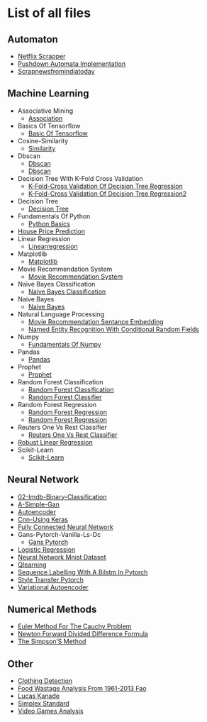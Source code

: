 # List of all files

## Automaton
  * [Netflix Scrapper](https://github.com/TheAlgorithms/Jupyter/blob/master/Automaton/Netflix_Scrapper.ipynb)
  * [Pushdown Automata Implementation](https://github.com/TheAlgorithms/Jupyter/blob/master/Automaton/Pushdown_Automata_Implementation.ipynb)
  * [Scrapnewsfromindiatoday](https://github.com/TheAlgorithms/Jupyter/blob/master/Automaton/ScrapNewsfromIndiaToday.ipynb)

## Machine Learning
  * Associative Mining
    * [Association](https://github.com/TheAlgorithms/Jupyter/blob/master/machine_learning/Associative%20Mining/Association.ipynb)
  * Basics Of Tensorflow
    * [Basic Of Tensorflow](https://github.com/TheAlgorithms/Jupyter/blob/master/machine_learning/Basics%20of%20tensorflow/Basic%20of%20TensorFlow.ipynb)
  * Cosine-Similarity
    * [Similarity](https://github.com/TheAlgorithms/Jupyter/blob/master/machine_learning/Cosine-Similarity/Similarity.ipynb)
  * Dbscan
    * [Dbscan](https://github.com/TheAlgorithms/Jupyter/blob/master/machine_learning/dbscan/dbscan.ipynb)
    * [Dbscan](https://github.com/TheAlgorithms/Jupyter/blob/master/machine_learning/dbscan/dbscan.py)
  * Decision Tree With K-Fold Cross Validation
    * [K-Fold-Cross Validation Of Decision Tree Regression](https://github.com/TheAlgorithms/Jupyter/blob/master/machine_learning/Decision%20tree%20with%20k-fold%20cross%20validation/k-fold-cross%20validation%20of%20decision%20tree%20regression.ipynb)
    * [K-Fold-Cross Validation Of Decision Tree Regression2](https://github.com/TheAlgorithms/Jupyter/blob/master/machine_learning/Decision%20tree%20with%20k-fold%20cross%20validation/k-fold-cross%20validation%20of%20decision%20tree%20regression2.ipynb)
  * Decision Tree
    * [Decision Tree](https://github.com/TheAlgorithms/Jupyter/blob/master/machine_learning/Decision%20tree/Decision_Tree.ipynb)
  * Fundamentals Of Python
    * [Python Basics](https://github.com/TheAlgorithms/Jupyter/blob/master/machine_learning/Fundamentals%20of%20python/Python%20basics.ipynb)
  * [House Price Prediction](https://github.com/TheAlgorithms/Jupyter/blob/master/machine_learning/House_Price_Prediction.ipynb)
  * Linear Regression
    * [Linearregression](https://github.com/TheAlgorithms/Jupyter/blob/master/machine_learning/Linear_Regression/LinearRegression.ipynb)
  * Matplotlib
    * [Matplotlib](https://github.com/TheAlgorithms/Jupyter/blob/master/machine_learning/Matplotlib/Matplotlib.ipynb)
  * Movie Recommendation System
    * [Movie Recommendation System](https://github.com/TheAlgorithms/Jupyter/blob/master/machine_learning/Movie_recommendation_system/Movie_Recommendation_System.ipynb)
  * Naive Bayes Classification
    * [Naive Bayes Classification](https://github.com/TheAlgorithms/Jupyter/blob/master/machine_learning/Naive%20Bayes%20Classification/Naive_Bayes_Classification.ipynb)
  * Naive Bayes
    * [Naive Bayes](https://github.com/TheAlgorithms/Jupyter/blob/master/machine_learning/Naive_Bayes/naive_bayes.ipynb)
  * Natural Language Processing
    * [Movie Recommendation Sentance Embedding](https://github.com/TheAlgorithms/Jupyter/blob/master/machine_learning/Natural%20language%20processing/Movie_recommendation_Sentance_Embedding.ipynb)
    * [Named Entity Recognition With Conditional Random Fields](https://github.com/TheAlgorithms/Jupyter/blob/master/machine_learning/Natural%20language%20processing/Named%20Entity%20Recognition%20with%20Conditional%20Random%20Fields.ipynb)
  * Numpy
    * [Fundamentals Of Numpy](https://github.com/TheAlgorithms/Jupyter/blob/master/machine_learning/Numpy/Fundamentals%20of%20Numpy.ipynb)
  * Pandas
    * [Pandas](https://github.com/TheAlgorithms/Jupyter/blob/master/machine_learning/Pandas/Pandas.ipynb)
  * Prophet
    * [Prophet](https://github.com/TheAlgorithms/Jupyter/blob/master/machine_learning/Prophet/Prophet.ipynb)
  * Random Forest Classification
    * [Random Forest Classification](https://github.com/TheAlgorithms/Jupyter/blob/master/machine_learning/random_forest_classification/random_forest_classification.py)
    * [Random Forest Classifier](https://github.com/TheAlgorithms/Jupyter/blob/master/machine_learning/random_forest_classification/random_forest_classifier.ipynb)
  * Random Forest Regression
    * [Random Forest Regression](https://github.com/TheAlgorithms/Jupyter/blob/master/machine_learning/random_forest_regression/random_forest_regression.ipynb)
    * [Random Forest Regression](https://github.com/TheAlgorithms/Jupyter/blob/master/machine_learning/random_forest_regression/random_forest_regression.py)
  * Reuters One Vs Rest Classifier
    * [Reuters One Vs Rest Classifier](https://github.com/TheAlgorithms/Jupyter/blob/master/machine_learning/Reuters_one_vs_rest_classifier/reuters_one_vs_rest_classifier.ipynb)
  * [Robust Linear Regression](https://github.com/TheAlgorithms/Jupyter/blob/master/machine_learning/Robust%20Linear%20Regression.ipynb)
  * Scikit-Learn
    * [Scikit-Learn](https://github.com/TheAlgorithms/Jupyter/blob/master/machine_learning/Scikit-learn/Scikit-learn.ipynb)

## Neural Network
  * [02-Imdb-Binary-Classification](https://github.com/TheAlgorithms/Jupyter/blob/master/neural_network/02-imdb-binary-classification.ipynb)
  * [A-Simple-Gan](https://github.com/TheAlgorithms/Jupyter/blob/master/neural_network/A-simple-GAN.ipynb)
  * [Autoencoder](https://github.com/TheAlgorithms/Jupyter/blob/master/neural_network/autoencoder.ipynb)
  * [Cnn-Using Keras](https://github.com/TheAlgorithms/Jupyter/blob/master/neural_network/CNN-using%20keras.ipynb)
  * [Fully Connected Neural Network](https://github.com/TheAlgorithms/Jupyter/blob/master/neural_network/fully_connected_neural_network.ipynb)
  * Gans-Pytorch-Vanilla-Ls-Dc
    * [Gans Pytorch](https://github.com/TheAlgorithms/Jupyter/blob/master/neural_network/GANs-PyTorch-Vanilla-LS-DC/GANs_PyTorch.ipynb)
  * [Logistic Regression](https://github.com/TheAlgorithms/Jupyter/blob/master/neural_network/Logistic_Regression.ipynb)
  * [Neural Network Mnist Dataset](https://github.com/TheAlgorithms/Jupyter/blob/master/neural_network/Neural_network_Mnist_Dataset.ipynb)
  * [Qlearning](https://github.com/TheAlgorithms/Jupyter/blob/master/neural_network/qlearning.ipynb)
  * [Sequence Labelling With A Bilstm In Pytorch](https://github.com/TheAlgorithms/Jupyter/blob/master/neural_network/Sequence%20Labelling%20with%20a%20BiLSTM%20in%20PyTorch.ipynb)
  * [Style Transfer Pytorch](https://github.com/TheAlgorithms/Jupyter/blob/master/neural_network/style_transfer_pytorch.ipynb)
  * [Variational Autoencoder](https://github.com/TheAlgorithms/Jupyter/blob/master/neural_network/variational_autoencoder.ipynb)

## Numerical Methods
  * [Euler Method For The Cauchy Problem](https://github.com/TheAlgorithms/Jupyter/blob/master/numerical_methods/euler_method_for_the_Cauchy_problem.ipynb)
  * [Newton Forward Divided Difference Formula](https://github.com/TheAlgorithms/Jupyter/blob/master/numerical_methods/newton_forward_divided_difference_formula.ipynb)
  * [The Simpson’S Method](https://github.com/TheAlgorithms/Jupyter/blob/master/numerical_methods/the_Simpson’s_method.ipynb)

## Other
  * [Clothing Detection](https://github.com/TheAlgorithms/Jupyter/blob/master/other/clothing_detection.ipynb)
  * [Food Wastage Analysis From 1961-2013 Fao](https://github.com/TheAlgorithms/Jupyter/blob/master/other/food_wastage_analysis_from_1961-2013_fao.ipynb)
  * [Lucas Kanade](https://github.com/TheAlgorithms/Jupyter/blob/master/other/lucas_kanade.ipynb)
  * [Simplex Standard](https://github.com/TheAlgorithms/Jupyter/blob/master/other/Simplex_standard.ipynb)
  * [Video Games Analysis](https://github.com/TheAlgorithms/Jupyter/blob/master/other/Video%20games%20analysis.ipynb)
